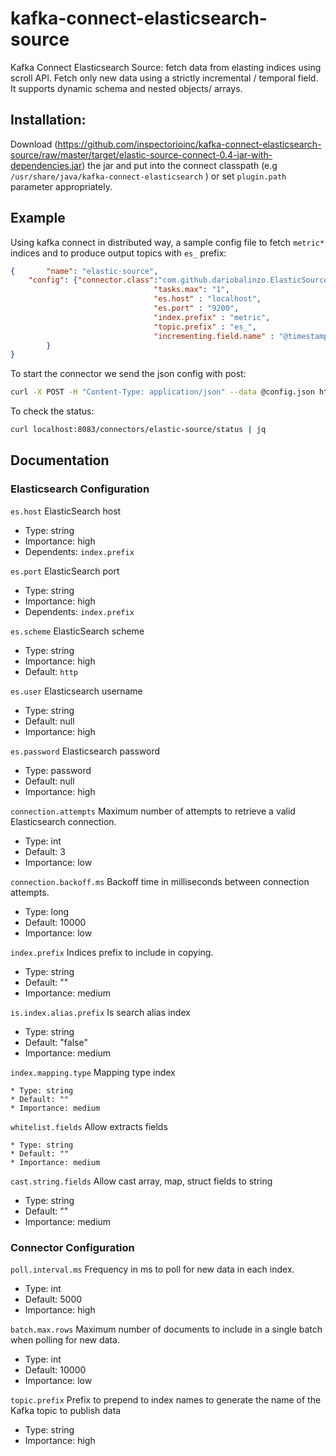 # kafka-connect-elasticsearch-source
Kafka Connect Elasticsearch Source: fetch data from elasting indices using scroll API. Fetch only new data using a strictly incremental / temporal field.
 It supports dynamic schema and nested objects/ arrays.

## Installation:

  Download (https://github.com/inspectorioinc/kafka-connect-elasticsearch-source/raw/master/target/elastic-source-connect-0.4-jar-with-dependencies.jar) the jar and put into the connect classpath (e.g ``/usr/share/java/kafka-connect-elasticsearch`` ) or set ``plugin.path`` parameter appropriately.

## Example
Using kafka connect in distributed way, a sample config file to fetch ``metric*`` indices and to produce output topics with ``es_`` prefix:


```json
{       "name": "elastic-source",
    "config": {"connector.class":"com.github.dariobalinzo.ElasticSourceConnector",
                                "tasks.max": "1",
                                "es.host" : "localhost",
                                "es.port" : "9200",
                                "index.prefix" : "metric",
                                "topic.prefix" : "es_",
                                "incrementing.field.name" : "@timestamp"
        }
}
```
To start the connector we send the json config with post:
```bash
curl -X POST -H "Content-Type: application/json" --data @config.json http://localhost:8083/connectors | jq
  ```

To check the status:
```bash
curl localhost:8083/connectors/elastic-source/status | jq
  ```


## Documentation

### Elasticsearch Configuration

``es.host``
  ElasticSearch host

  * Type: string
  * Importance: high
  * Dependents: ``index.prefix``

``es.port``
  ElasticSearch port

  * Type: string
  * Importance: high
  * Dependents: ``index.prefix``

``es.scheme``
  ElasticSearch scheme

  * Type: string
  * Importance: high
  * Default: ``http``
  
``es.user``
  Elasticsearch username

  * Type: string
  * Default: null
  * Importance: high

``es.password``
  Elasticsearch password

  * Type: password
  * Default: null
  * Importance: high

``connection.attempts``
  Maximum number of attempts to retrieve a valid Elasticsearch connection.

  * Type: int
  * Default: 3
  * Importance: low

``connection.backoff.ms``
  Backoff time in milliseconds between connection attempts.

  * Type: long
  * Default: 10000
  * Importance: low

``index.prefix``
  Indices prefix to include in copying.

  * Type: string
  * Default: ""
  * Importance: medium
 
 ``is.index.alias.prefix``
   Is search alias index 
 
   * Type: string
   * Default: "false"
   * Importance: medium
   
 ``index.mapping.type``
    Mapping type index
    
    * Type: string
    * Default: ""
    * Importance: medium 
    
 ``whitelist.fields``
    Allow extracts fields
    
    * Type: string
    * Default: ""
    * Importance: medium
   
``cast.string.fields``
   Allow cast array, map, struct fields to string
   
   * Type: string
   * Default: ""
   * Importance: medium

### Connector Configuration

``poll.interval.ms``
  Frequency in ms to poll for new data in each index.

  * Type: int
  * Default: 5000
  * Importance: high

``batch.max.rows``
  Maximum number of documents to include in a single batch when polling for new data.

  * Type: int
  * Default: 10000
  * Importance: low

``topic.prefix``
  Prefix to prepend to index names to generate the name of the Kafka topic to publish data

  * Type: string
  * Importance: high
  
